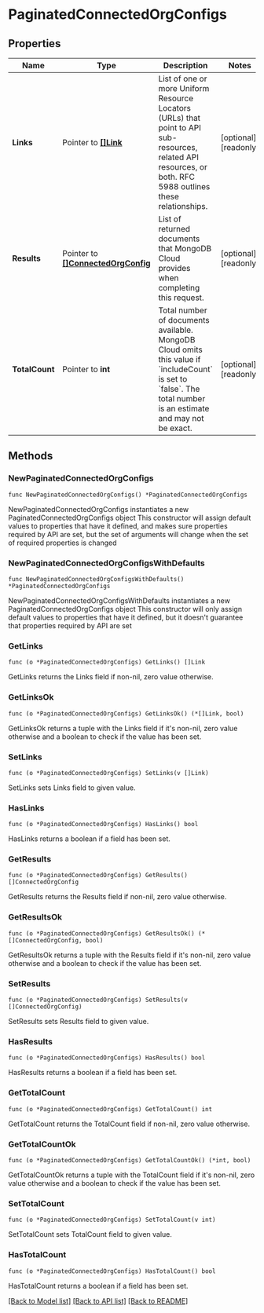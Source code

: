# PaginatedConnectedOrgConfigs

## Properties

Name | Type | Description | Notes
------------ | ------------- | ------------- | -------------
**Links** | Pointer to [**[]Link**](Link.md) | List of one or more Uniform Resource Locators (URLs) that point to API sub-resources, related API resources, or both. RFC 5988 outlines these relationships. | [optional] [readonly] 
**Results** | Pointer to [**[]ConnectedOrgConfig**](ConnectedOrgConfig.md) | List of returned documents that MongoDB Cloud provides when completing this request. | [optional] [readonly] 
**TotalCount** | Pointer to **int** | Total number of documents available. MongoDB Cloud omits this value if &#x60;includeCount&#x60; is set to &#x60;false&#x60;. The total number is an estimate and may not be exact. | [optional] [readonly] 

## Methods

### NewPaginatedConnectedOrgConfigs

`func NewPaginatedConnectedOrgConfigs() *PaginatedConnectedOrgConfigs`

NewPaginatedConnectedOrgConfigs instantiates a new PaginatedConnectedOrgConfigs object
This constructor will assign default values to properties that have it defined,
and makes sure properties required by API are set, but the set of arguments
will change when the set of required properties is changed

### NewPaginatedConnectedOrgConfigsWithDefaults

`func NewPaginatedConnectedOrgConfigsWithDefaults() *PaginatedConnectedOrgConfigs`

NewPaginatedConnectedOrgConfigsWithDefaults instantiates a new PaginatedConnectedOrgConfigs object
This constructor will only assign default values to properties that have it defined,
but it doesn't guarantee that properties required by API are set

### GetLinks

`func (o *PaginatedConnectedOrgConfigs) GetLinks() []Link`

GetLinks returns the Links field if non-nil, zero value otherwise.

### GetLinksOk

`func (o *PaginatedConnectedOrgConfigs) GetLinksOk() (*[]Link, bool)`

GetLinksOk returns a tuple with the Links field if it's non-nil, zero value otherwise
and a boolean to check if the value has been set.

### SetLinks

`func (o *PaginatedConnectedOrgConfigs) SetLinks(v []Link)`

SetLinks sets Links field to given value.

### HasLinks

`func (o *PaginatedConnectedOrgConfigs) HasLinks() bool`

HasLinks returns a boolean if a field has been set.
### GetResults

`func (o *PaginatedConnectedOrgConfigs) GetResults() []ConnectedOrgConfig`

GetResults returns the Results field if non-nil, zero value otherwise.

### GetResultsOk

`func (o *PaginatedConnectedOrgConfigs) GetResultsOk() (*[]ConnectedOrgConfig, bool)`

GetResultsOk returns a tuple with the Results field if it's non-nil, zero value otherwise
and a boolean to check if the value has been set.

### SetResults

`func (o *PaginatedConnectedOrgConfigs) SetResults(v []ConnectedOrgConfig)`

SetResults sets Results field to given value.

### HasResults

`func (o *PaginatedConnectedOrgConfigs) HasResults() bool`

HasResults returns a boolean if a field has been set.
### GetTotalCount

`func (o *PaginatedConnectedOrgConfigs) GetTotalCount() int`

GetTotalCount returns the TotalCount field if non-nil, zero value otherwise.

### GetTotalCountOk

`func (o *PaginatedConnectedOrgConfigs) GetTotalCountOk() (*int, bool)`

GetTotalCountOk returns a tuple with the TotalCount field if it's non-nil, zero value otherwise
and a boolean to check if the value has been set.

### SetTotalCount

`func (o *PaginatedConnectedOrgConfigs) SetTotalCount(v int)`

SetTotalCount sets TotalCount field to given value.

### HasTotalCount

`func (o *PaginatedConnectedOrgConfigs) HasTotalCount() bool`

HasTotalCount returns a boolean if a field has been set.

[[Back to Model list]](../README.md#documentation-for-models) [[Back to API list]](../README.md#documentation-for-api-endpoints) [[Back to README]](../README.md)


